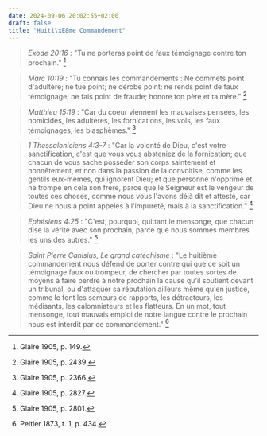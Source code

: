 ```yaml
---
date: 2024-09-06 20:02:55+02:00
draft: false
title: "Huiti\xE8me Commandement"
---
```





> *Exode 20:16* : "Tu ne porteras point de faux témoignage contre ton prochain." [^1]

[^1]: Glaire 1905, p. 149.

> *Marc 10:19* :  "Tu connais les commandements : Ne commets point d'adultère; ne tue point; ne dérobe point; ne rends point de faux témoignage; ne fais point de fraude; honore ton père et ta mère." [^2]

[^2]: Glaire 1905, p. 2439.

> *Matthieu 15:19* : "Car du coeur viennent les mauvaises pensées, les homicides, les adultères, les fornications, les vols, les faux témoignages, les blasphèmes." [^3]

[^3]: Glaire 1905, p. 2366.

> *1 Thessaloniciens 4:3-7* : "Car la volonté de Dieu, c'est votre sanctification, c'est que vous vous absteniez de la fornication; que chacun de vous sache posséder son corps saintement et honnêtement, et non dans la passion de la convoitise, comme les gentils eux-mêmes, qui ignorent Dieu; et que personne n'opprime et ne trompe en cela son frère, parce que le Seigneur est le vengeur de toutes ces choses, comme nous vous l'avons déjà dit et attesté, car Dieu ne nous a point appelés à l'impureté, mais à la sanctification." [^4]

[^4]: Glaire 1905, p. 2827.

> *Ephésiens 4:25* : "C'est, pourquoi, quittant le mensonge, que chacun dise la vérité avec son prochain, parce que nous sommes membres les uns des autres." [^5]

[^5]: Glaire 1905, p. 2801.

> *Saint Pierre Canisius, Le grand catéchisme* : "Le huitième commandement nous défend de porter contre qui que ce soit un témoignage faux ou trompeur, de chercher par toutes sortes de moyens à faire perdre à notre prochain la cause qu'il soutient devant un tribunal, ou d'attaquer sa réputation ailleurs même qu'en justice, comme le font les semeurs de rapports, les détracteurs, les médisants, les calomniateurs et les flatteurs. En un mot, tout mensonge, tout mauvais emploi de notre langue contre le prochain nous est interdit par ce commandement." [^6]

[^6]: Peltier 1873, t. 1, p. 434.


